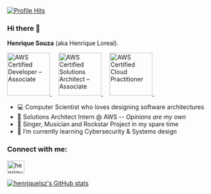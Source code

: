 [![Profile Hits](https://hits.seeyoufarm.com/api/count/incr/badge.svg?url=https%3A%2F%2Fgithub.com%2Fhenriquelsz&count_bg=%2379C83D&title_bg=%23555555&icon=&icon_color=%23E7E7E7&title=hits&edge_flat=false)](https://hits.seeyoufarm.com)

### Hi there 👋

**Henrique Souza** (aka Henrique Loreal).

<p align="left">
<a 
   href="https://www.credly.com/badges/399595b0-d30c-410d-9a3a-fa3c77a15514/public_url"
   target="_blank" 
   title="Badge AWS Developer – Associate" 
   alt="AWS Certified Developer – Associate">
   <img 
      src="https://images.credly.com/size/680x680/images/b9feab85-1a43-4f6c-99a5-631b88d5461b/image.png"
      alt="AWS Certified Developer – Associate"
      width="100px" 
      style="max-width:100px;"
      />
</a>&nbsp; &nbsp;
<a 
   href="https://www.credly.com/badges/d83490a1-96ae-4ab4-bdea-91d30a1a15ec/public_url"
   target="_blank" 
   title="Badge AWS Certified Solutions Architect – Associate" 
   alt="AWS Certified Solutions Architect – Associate">
   <img 
      src="https://images.credly.com/size/220x220/images/0e284c3f-5164-4b21-8660-0d84737941bc/image.png"
      alt="AWS Certified Solutions Architect – Associate"
      width="100px" 
      style="max-width:100px;"
      />
</a>&nbsp; &nbsp;
<a 
   href="https://www.credly.com/badges/0931f88f-c1a2-4e9a-8887-79898e9acb18/public_url"
   target="_blank" 
   title="Badge AWS Certified Cloud Practitioner" 
   alt="AWS Certified Cloud Practitioner">
   <img 
      src="https://images.credly.com/size/220x220/images/00634f82-b07f-4bbd-a6bb-53de397fc3a6/image.png"
      alt="AWS Certified Cloud Practitioner"
      width="100px" 
      style="max-width:100px;"
      />
</a>&nbsp; &nbsp;
</p>

- 💻 Computer Scientist who loves designing software architectures
- 🚀 Solutions Architect Intern @ AWS -- *Opinions are my own*
- :guitar: Singer, Musician and Rockstar Project in my spare time
- :brain: I’m currently learning Cybersecurity & Systems design

<h3 align="left">Connect with me:</h3>
<p align="left">
<a href="https://www.linkedin.com/in/henrique-leonardo-souza-2001/" target="blank"><img align="center" src="https://raw.githubusercontent.com/rahuldkjain/github-profile-readme-generator/master/src/images/icons/Social/linked-in-alt.svg" alt="henrique_souza" height="30" width="40" /></a>
</p>

[![henriquelsz's GitHub stats](https://github-readme-stats.vercel.app/api?username=henriquelsz&theme=react&line_height=40&hide=css)](https://github.com/anuraghazra/github-readme-stats)